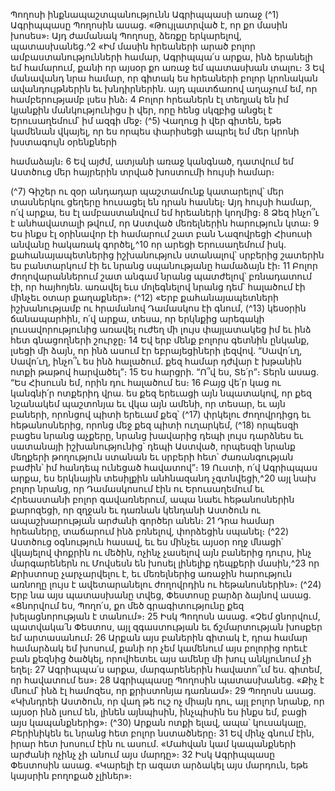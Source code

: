 
Պողոսի ինքնապաշտպանությունն Ագրիպպասի առաջ
(^1) Ագրիպպասը Պողոսին ասաց. «Թույլատրված է, որ քո մասին խոսես»։ Այդ ժամանակ Պողոսը, ձեռքը երկարելով,
պատասխանեց.^2 «Իմ մասին հրեաների արած բոլոր ամբաստանությունների համար, Ագրիպպա՛ս արքա, ինձ երանելի
եմ համարում, քանի որ այսօր քո առաջ եմ պատասխան տալու։ 3 Եվ մանավանդ նրա համար, որ գիտակ ես հրեաների
բոլոր կրոնական ավանդույթներին եւ խնդիրներին. այդ պատճառով աղաչում եմ, որ համբերությամբ լսես ինձ։ 4 Բոլոր
հրեաներն էլ տեղյակ են իմ կյանքին մանկությունիցս ի վեր, որը հենց սկզբից անցել է Երուսաղեմում՝ իմ ազգի մեջ։
(^5) Վաղուց ի վեր գիտեն, եթե կամենան վկայել, որ ես որպես փարիսեցի ապրել եմ մեր կրոնի խստագույն օրենքների


համաձայն։ 6 Եվ այժմ, ատյանի առաջ կանգնած, դատվում եմ Աստծուց մեր հայրերին տրված խոստումի հույսի համար։

(^7) Գիշեր ու զօր անդադար պաշտամունք կատարելով՝ մեր տասներկու ցեղերը հուսացել են դրան հասնել։ Այդ հույսի
համար, ո՛վ արքա, ես էլ ամբաստանվում եմ հրեաների կողմից։ 8 Ձեզ ինչո՞ւ է անհավատալի թվում, որ Աստված
մեռելներին հարություն կտա։ 9 Ես ինքս էլ օրինավոր էի համարում շատ բան Նազովրեցի Հիսուսի անվանը հակառակ
գործել,^10 որ արեցի Երուսաղեմում իսկ. քահանայապետներից իշխանություն ստանալով՝ սրբերից շատերին ես
բանտարկում էի եւ նրանց սպանությանը համաձայն էի։ 11 Բոլոր ժողովարաններում շատ անգամ նրանց պատժելով՝
բռնադատում էի, որ հայհոյեն. առավել եւս մոլեգնելով նրանց դեմ՝ հալածում էի մինչեւ օտար քաղաքներ»։
(^12) «Երբ քահանայապետների իշխանությամբ ու հրամանով Դամասկոս էի գնում, (^13) կեսօրին ճանապարհին, ո՛վ
արքա, տեսա, որ երկնքից արեգակի լուսավորությունից առավել ուժեղ մի լույս փայլատակեց իմ եւ ինձ հետ գնացողների
շուրջը։ 14 Եվ երբ մենք բոլորս գետնին ընկանք, լսեցի մի ձայն, որ ինձ ասում էր եբրայեցիների լեզվով. “Սավո՛ւղ, Սավո՛ւղ,
ինչո՞ւ ես ինձ հալածում. քեզ համար դժվար է խթանին ոտքի թաթով հարվածել”։ 15 Ես հարցրի. “Ո՞վ ես, Տե՛ր”։ Տերն
ասաց. “Ես Հիսուսն եմ, որին դու հալածում ես։ 16 Բայց վե՛ր կաց ու կանգնի՛ր ոտքերիդ վրա. ես քեզ երեւացի այն
նպատակով, որ քեզ նշանակեմ պաշտոնյա եւ վկա այն ամենի, որ տեսար, եւ այն բաների, որոնցով պիտի երեւամ քեզ՝
(^17) փրկելու ժողովրդիցդ եւ հեթանոսներից, որոնց մեջ քեզ պիտի ուղարկեմ, (^18) որպեսզի բացես նրանց աչքերը, նրանց
խավարից դեպի լույս դարձնես եւ սատանայի իշխանությունից՝ դեպի Աստված, որպեսզի նրանք մեղքերի թողություն
ստանան եւ սրբերի հետ՝ ժառանգության բաժին՝ իմ հանդեպ ունեցած հավատով”։ 19 Ուստի, ո՛վ Ագրիպպաս արքա, ես
երկնային տեսիլքին անհնազանդ չգտնվեցի,^20 այլ նախ բոլոր նրանց, որ Դամասկոսում էին ու Երուսաղեմում եւ
Հրեաստանի բոլոր գավառներում, ապա նաեւ հեթանոսներին քարոզեցի, որ զղջան եւ դառնան կենդանի Աստծուն ու
ապաշխարության արժանի գործեր անեն։ 21 Դրա համար հրեաները, տաճարում ինձ բռնելով, փորձեցին սպանել։
(^22) Աստծուց օգնություն հասավ, եւ ես մինչեւ այսօր ողջ մնացի՝ վկայելով փոքրին ու մեծին, ոչինչ չասելով այն բաներից
դուրս, ինչ մարգարեներն ու Մովսեսն են խոսել լինելիք դեպքերի մասին,^23 որ Քրիստոսը չարչարվելու է, եւ մեռելներից
առաջին հարություն առնողը լույս է ավետարանելու ժողովրդին ու հեթանոսներին»։
(^24) Երբ նա այս պատասխանը տվեց, Փեստոսը բարձր ձայնով ասաց. «Ցնորվում ես, Պողո՛ս, քո մեծ գրագիտությունը
քեզ խելացնորության է տանում»։ 25 Իսկ Պողոսն ասաց. «Չեմ ցնորվում, պատվակա՛ն Փեստոս, այլ զգաստության եւ
ճշմարտության խոսքեր եմ արտասանում։ 26 Արքան այս բաներին գիտակ է, դրա համար համարձակ եմ խոսում, քանի
որ չեմ կամենում այս բոլորից որեւէ բան քեզնից ծածկել, որովհետեւ այս ամենը մի խուլ անկյունում չի եղել։ 27 Ագրիպպա՛ս
արքա, մարգարեներին հավատո՞ւմ ես. գիտեմ, որ հավատում ես»։ 28 Ագրիպպասը Պողոսին պատասխանեց. «Քիչ է
մնում՝ ինձ էլ համոզես, որ քրիստոնյա դառնամ»։ 29 Պողոսն ասաց. «Կխնդրեի Աստծուն, որ վաղ թե ուշ ոչ միայն դու,
այլ բոլոր նրանք, որ այսօր ինձ լսում են, լինեն այնպիսին, ինչպիսին ես ինքս եմ, բացի այս կապանքներից»։
(^30) Արքան ոտքի ելավ, ապա՝ կուսակալը, Բերինիկեն եւ նրանց հետ բոլոր նստածները։ 31 Եվ մինչ գնում էին, իրար հետ
խոսում էին ու ասում. «Մահվան կամ կապանքների արժանի ոչինչ չի անում այս մարդը»։ 32 Իսկ Ագրիպպասը Փեստոսին
ասաց. «Կարելի էր ազատ արձակել այս մարդուն, եթե կայսրին բողոքած չլիներ»։
